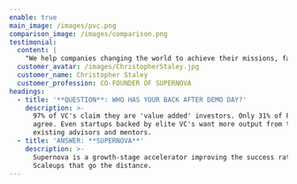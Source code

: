 ```yaml
---
enable: true
main_image: /images/pvc.png
comparison_image: /images/comparison.png
testimonial:
  content: |
    "We help companies changing the world to achieve their missions, faster."
  customer_avatar: /images/ChristopherStaley.jpg
  customer_name: Christopher Staley
  customer_profession: CO-FOUNDER OF SUPERNOVA
headings:
  - title: '**QUESTION**: WHO HAS YOUR BACK AFTER DEMO DAY?'
    description: >-
      97% of VC's claim they are 'value added' investors. Only 31% of Founders
      agree. Even startups backed by elite VC's want more output from their
      existing advisors and mentors.
  - title: 'ANSWER: **SUPERNOVA**'
    description: >-
      Supernova is a growth-stage accelerator improving the success rates of
      Scaleups that go the distance.
---
```


